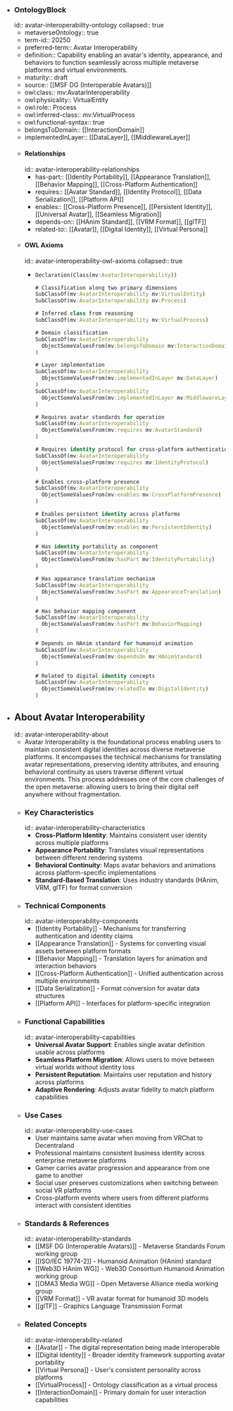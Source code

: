 - ### OntologyBlock
  id:: avatar-interoperability-ontology
  collapsed:: true
	- metaverseOntology:: true
	- term-id:: 20250
	- preferred-term:: Avatar Interoperability
	- definition:: Capability enabling an avatar's identity, appearance, and behaviors to function seamlessly across multiple metaverse platforms and virtual environments.
	- maturity:: draft
	- source:: [[MSF DG (Interoperable Avatars)]]
	- owl:class:: mv:AvatarInteroperability
	- owl:physicality:: VirtualEntity
	- owl:role:: Process
	- owl:inferred-class:: mv:VirtualProcess
	- owl:functional-syntax:: true
	- belongsToDomain:: [[InteractionDomain]]
	- implementedInLayer:: [[DataLayer]], [[MiddlewareLayer]]
	- #### Relationships
	  id:: avatar-interoperability-relationships
		- has-part:: [[Identity Portability]], [[Appearance Translation]], [[Behavior Mapping]], [[Cross-Platform Authentication]]
		- requires:: [[Avatar Standard]], [[Identity Protocol]], [[Data Serialization]], [[Platform API]]
		- enables:: [[Cross-Platform Presence]], [[Persistent Identity]], [[Universal Avatar]], [[Seamless Migration]]
		- depends-on:: [[HAnim Standard]], [[VRM Format]], [[glTF]]
		- related-to:: [[Avatar]], [[Digital Identity]], [[Virtual Persona]]
	- #### OWL Axioms
	  id:: avatar-interoperability-owl-axioms
	  collapsed:: true
		- ```clojure
		  Declaration(Class(mv:AvatarInteroperability))

		  # Classification along two primary dimensions
		  SubClassOf(mv:AvatarInteroperability mv:VirtualEntity)
		  SubClassOf(mv:AvatarInteroperability mv:Process)

		  # Inferred class from reasoning
		  SubClassOf(mv:AvatarInteroperability mv:VirtualProcess)

		  # Domain classification
		  SubClassOf(mv:AvatarInteroperability
		    ObjectSomeValuesFrom(mv:belongsToDomain mv:InteractionDomain)
		  )

		  # Layer implementation
		  SubClassOf(mv:AvatarInteroperability
		    ObjectSomeValuesFrom(mv:implementedInLayer mv:DataLayer)
		  )
		  SubClassOf(mv:AvatarInteroperability
		    ObjectSomeValuesFrom(mv:implementedInLayer mv:MiddlewareLayer)
		  )

		  # Requires avatar standards for operation
		  SubClassOf(mv:AvatarInteroperability
		    ObjectSomeValuesFrom(mv:requires mv:AvatarStandard)
		  )

		  # Requires identity protocol for cross-platform authentication
		  SubClassOf(mv:AvatarInteroperability
		    ObjectSomeValuesFrom(mv:requires mv:IdentityProtocol)
		  )

		  # Enables cross-platform presence
		  SubClassOf(mv:AvatarInteroperability
		    ObjectSomeValuesFrom(mv:enables mv:CrossPlatformPresence)
		  )

		  # Enables persistent identity across platforms
		  SubClassOf(mv:AvatarInteroperability
		    ObjectSomeValuesFrom(mv:enables mv:PersistentIdentity)
		  )

		  # Has identity portability as component
		  SubClassOf(mv:AvatarInteroperability
		    ObjectSomeValuesFrom(mv:hasPart mv:IdentityPortability)
		  )

		  # Has appearance translation mechanism
		  SubClassOf(mv:AvatarInteroperability
		    ObjectSomeValuesFrom(mv:hasPart mv:AppearanceTranslation)
		  )

		  # Has behavior mapping component
		  SubClassOf(mv:AvatarInteroperability
		    ObjectSomeValuesFrom(mv:hasPart mv:BehaviorMapping)
		  )

		  # Depends on HAnim standard for humanoid animation
		  SubClassOf(mv:AvatarInteroperability
		    ObjectSomeValuesFrom(mv:dependsOn mv:HAnimStandard)
		  )

		  # Related to digital identity concepts
		  SubClassOf(mv:AvatarInteroperability
		    ObjectSomeValuesFrom(mv:relatedTo mv:DigitalIdentity)
		  )
		  ```
- ## About Avatar Interoperability
  id:: avatar-interoperability-about
	- Avatar Interoperability is the foundational process enabling users to maintain consistent digital identities across diverse metaverse platforms. It encompasses the technical mechanisms for translating avatar representations, preserving identity attributes, and ensuring behavioral continuity as users traverse different virtual environments. This process addresses one of the core challenges of the open metaverse: allowing users to bring their digital self anywhere without fragmentation.
	- ### Key Characteristics
	  id:: avatar-interoperability-characteristics
		- **Cross-Platform Identity**: Maintains consistent user identity across multiple platforms
		- **Appearance Portability**: Translates visual representations between different rendering systems
		- **Behavioral Continuity**: Maps avatar behaviors and animations across platform-specific implementations
		- **Standard-Based Translation**: Uses industry standards (HAnim, VRM, glTF) for format conversion
	- ### Technical Components
	  id:: avatar-interoperability-components
		- [[Identity Portability]] - Mechanisms for transferring authentication and identity claims
		- [[Appearance Translation]] - Systems for converting visual assets between platform formats
		- [[Behavior Mapping]] - Translation layers for animation and interaction behaviors
		- [[Cross-Platform Authentication]] - Unified authentication across multiple environments
		- [[Data Serialization]] - Format conversion for avatar data structures
		- [[Platform API]] - Interfaces for platform-specific integration
	- ### Functional Capabilities
	  id:: avatar-interoperability-capabilities
		- **Universal Avatar Support**: Enables single avatar definition usable across platforms
		- **Seamless Platform Migration**: Allows users to move between virtual worlds without identity loss
		- **Persistent Reputation**: Maintains user reputation and history across platforms
		- **Adaptive Rendering**: Adjusts avatar fidelity to match platform capabilities
	- ### Use Cases
	  id:: avatar-interoperability-use-cases
		- User maintains same avatar when moving from VRChat to Decentraland
		- Professional maintains consistent business identity across enterprise metaverse platforms
		- Gamer carries avatar progression and appearance from one game to another
		- Social user preserves customizations when switching between social VR platforms
		- Cross-platform events where users from different platforms interact with consistent identities
	- ### Standards & References
	  id:: avatar-interoperability-standards
		- [[MSF DG (Interoperable Avatars)]] - Metaverse Standards Forum working group
		- [[ISO/IEC 19774-2]] - Humanoid Animation (HAnim) standard
		- [[Web3D HAnim WG]] - Web3D Consortium Humanoid Animation working group
		- [[OMA3 Media WG]] - Open Metaverse Alliance media working group
		- [[VRM Format]] - VR avatar format for humanoid 3D models
		- [[glTF]] - Graphics Language Transmission Format
	- ### Related Concepts
	  id:: avatar-interoperability-related
		- [[Avatar]] - The digital representation being made interoperable
		- [[Digital Identity]] - Broader identity framework supporting avatar portability
		- [[Virtual Persona]] - User's consistent personality across platforms
		- [[VirtualProcess]] - Ontology classification as a virtual process
		- [[InteractionDomain]] - Primary domain for user interaction capabilities
